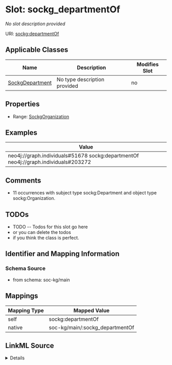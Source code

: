 

# Slot: sockg_departmentOf


_No slot description provided_





URI: [sockg:departmentOf](http://www.semanticweb.org/sockg/ontologies/2024/0/soil-carbon-ontology/departmentOf)



<!-- no inheritance hierarchy -->





## Applicable Classes

| Name | Description | Modifies Slot |
| --- | --- | --- |
| [SockgDepartment](../classes/SockgDepartment.md) | No type description provided |  no  |







## Properties

* Range: [SockgOrganization](../classes/SockgOrganization.md)






## Examples

| Value |
| --- |
| neo4j://graph.individuals#51678 sockg:departmentOf neo4j://graph.individuals#203272 |

## Comments

* 11 occurrences with subject type sockg:Department and object type sockg:Organization.

## TODOs

* TODO -- Todos for this slot go here
* or you can delete the todos
* if you think the class is perfect.

## Identifier and Mapping Information







### Schema Source


* from schema: soc-kg/main




## Mappings

| Mapping Type | Mapped Value |
| ---  | ---  |
| self | sockg:departmentOf |
| native | soc-kg/main/:sockg_departmentOf |




## LinkML Source

<details>
```yaml
name: sockg_departmentOf
description: No slot description provided
todos:
- TODO -- Todos for this slot go here
- or you can delete the todos
- if you think the class is perfect.
comments:
- 11 occurrences with subject type sockg:Department and object type sockg:Organization.
examples:
- value: neo4j://graph.individuals#51678 sockg:departmentOf neo4j://graph.individuals#203272
from_schema: soc-kg/main
rank: 1000
slot_uri: sockg:departmentOf
alias: sockg_departmentOf
domain_of:
- sockg_Department
range: sockg_Organization

```
</details>
